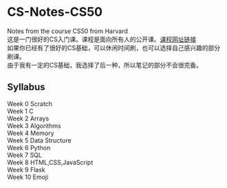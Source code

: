 # CS-Notes-CS50
Notes from the course CS50 from Harvard  
这是一门很好的CS入门课。课程是面向所有人的公开课。[课程网址链接](https://cs50.harvard.edu/x/2022)  
如果你已经有了很好的CS基础，可以休闲时间刷，也可以选择自己感兴趣的部分刷课。  
由于我有一定的CS基础，我选择了后一种，所以笔记的部分不会很完备。 

## Syllabus  
Week 0 Scratch  
Week 1 C  
Week 2 Arrays  
Week 3 Algorithms  
Week 4 Memory  
Week 5 Data Structure  
Week 6 Python  
Week 7 SQL  
Week 8 HTML,CSS,JavaScript  
Week 9 Flask  
Week 10 Emoji  
